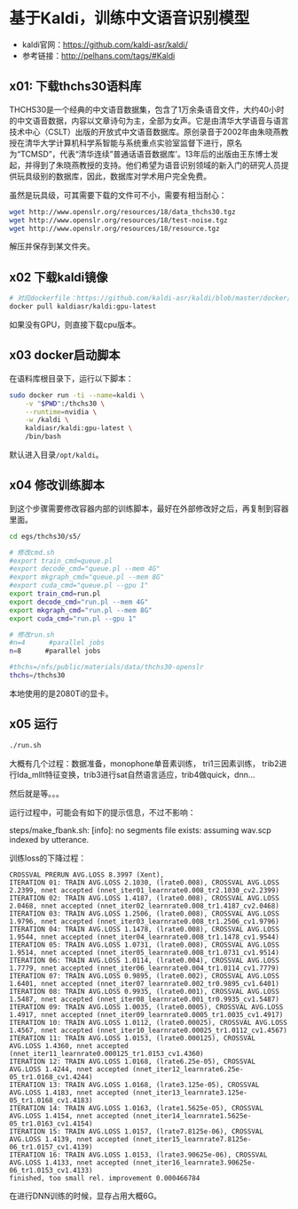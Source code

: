 # 基于Kaldi，训练中文语音识别模型

- kaldi官网：https://github.com/kaldi-asr/kaldi/
- 参考链接：http://pelhans.com/tags/#Kaldi

## x01: 下载thchs30语料库

THCHS30是一个经典的中文语音数据集，包含了1万余条语音文件，大约40小时的中文语音数据，内容以文章诗句为主，全部为女声。它是由清华大学语音与语言技术中心（CSLT）出版的开放式中文语音数据库。原创录音于2002年由朱晓燕教授在清华大学计算机科学系智能与系统重点实验室监督下进行，原名为“TCMSD”，代表“清华连续”普通话语音数据库’。13年后的出版由王东博士发起，并得到了朱晓燕教授的支持。他们希望为语音识别领域的新入门的研究人员提供玩具级别的数据库，因此，数据库对学术用户完全免费。

虽然是玩具级，可其需要下载的文件可不小，需要有相当耐心：

```sh
wget http://www.openslr.org/resources/18/data_thchs30.tgz
wget http://www.openslr.org/resources/18/test-noise.tgz
wget http://www.openslr.org/resources/18/resource.tgz
```

解压并保存到某文件夹。

## x02 下载kaldi镜像

```sh
# 对应dockerfile：https://github.com/kaldi-asr/kaldi/blob/master/docker/ubuntu16.04-gpu/Dockerfile
docker pull kaldiasr/kaldi:gpu-latest
```

如果没有GPU，则直接下载cpu版本。

## x03 docker启动脚本
在语料库根目录下，运行以下脚本：

```sh
sudo docker run -ti --name=kaldi \
    -v "$PWD":/thchs30 \
    --runtime=nvidia \
    -w /kaldi \
    kaldiasr/kaldi:gpu-latest \
    /bin/bash
```

默认进入目录`/opt/kaldi`。

## x04 修改训练脚本
到这个步骤需要修改容器内部的训练脚本，最好在外部修改好之后，再复制到容器里面。

```sh
cd egs/thchs30/s5/

# 修改cmd.sh
#export train_cmd=queue.pl
#export decode_cmd="queue.pl --mem 4G"
#export mkgraph_cmd="queue.pl --mem 8G"
#export cuda_cmd="queue.pl --gpu 1"
export train_cmd=run.pl
export decode_cmd="run.pl --mem 4G"
export mkgraph_cmd="run.pl --mem 8G"
export cuda_cmd="run.pl --gpu 1"

# 修改run.sh
#n=4      #parallel jobs
n=8      #parallel jobs

#thchs=/nfs/public/materials/data/thchs30-openslr
thchs=/thchs30
```

本地使用的是2080Ti的显卡。

## x05 运行

```sh
./run.sh
```

大概有几个过程：数据准备，monophone单音素训练， tri1三因素训练， trib2进行lda_mllt特征变换，trib3进行sat自然语言适应，trib4做quick，dnn...

然后就是等。。。

运行过程中，可能会有如下的提示信息，不过不影响：

steps/make_fbank.sh: [info]: no segments file exists: assuming wav.scp indexed by utterance.

训练loss的下降过程：

```
CROSSVAL PRERUN AVG.LOSS 8.3997 (Xent),
ITERATION 01: TRAIN AVG.LOSS 2.1030, (lrate0.008), CROSSVAL AVG.LOSS 2.2399, nnet accepted (nnet_iter01_learnrate0.008_tr2.1030_cv2.2399)
ITERATION 02: TRAIN AVG.LOSS 1.4187, (lrate0.008), CROSSVAL AVG.LOSS 2.0468, nnet accepted (nnet_iter02_learnrate0.008_tr1.4187_cv2.0468)
ITERATION 03: TRAIN AVG.LOSS 1.2506, (lrate0.008), CROSSVAL AVG.LOSS 1.9796, nnet accepted (nnet_iter03_learnrate0.008_tr1.2506_cv1.9796)
ITERATION 04: TRAIN AVG.LOSS 1.1478, (lrate0.008), CROSSVAL AVG.LOSS 1.9544, nnet accepted (nnet_iter04_learnrate0.008_tr1.1478_cv1.9544)
ITERATION 05: TRAIN AVG.LOSS 1.0731, (lrate0.008), CROSSVAL AVG.LOSS 1.9514, nnet accepted (nnet_iter05_learnrate0.008_tr1.0731_cv1.9514)
ITERATION 06: TRAIN AVG.LOSS 1.0114, (lrate0.004), CROSSVAL AVG.LOSS 1.7779, nnet accepted (nnet_iter06_learnrate0.004_tr1.0114_cv1.7779)
ITERATION 07: TRAIN AVG.LOSS 0.9895, (lrate0.002), CROSSVAL AVG.LOSS 1.6401, nnet accepted (nnet_iter07_learnrate0.002_tr0.9895_cv1.6401)
ITERATION 08: TRAIN AVG.LOSS 0.9935, (lrate0.001), CROSSVAL AVG.LOSS 1.5487, nnet accepted (nnet_iter08_learnrate0.001_tr0.9935_cv1.5487)
ITERATION 09: TRAIN AVG.LOSS 1.0035, (lrate0.0005), CROSSVAL AVG.LOSS 1.4917, nnet accepted (nnet_iter09_learnrate0.0005_tr1.0035_cv1.4917)
ITERATION 10: TRAIN AVG.LOSS 1.0112, (lrate0.00025), CROSSVAL AVG.LOSS 1.4567, nnet accepted (nnet_iter10_learnrate0.00025_tr1.0112_cv1.4567)
ITERATION 11: TRAIN AVG.LOSS 1.0153, (lrate0.000125), CROSSVAL AVG.LOSS 1.4360, nnet accepted (nnet_iter11_learnrate0.000125_tr1.0153_cv1.4360)
ITERATION 12: TRAIN AVG.LOSS 1.0168, (lrate6.25e-05), CROSSVAL AVG.LOSS 1.4244, nnet accepted (nnet_iter12_learnrate6.25e-05_tr1.0168_cv1.4244)
ITERATION 13: TRAIN AVG.LOSS 1.0168, (lrate3.125e-05), CROSSVAL AVG.LOSS 1.4183, nnet accepted (nnet_iter13_learnrate3.125e-05_tr1.0168_cv1.4183)
ITERATION 14: TRAIN AVG.LOSS 1.0163, (lrate1.5625e-05), CROSSVAL AVG.LOSS 1.4154, nnet accepted (nnet_iter14_learnrate1.5625e-05_tr1.0163_cv1.4154)
ITERATION 15: TRAIN AVG.LOSS 1.0157, (lrate7.8125e-06), CROSSVAL AVG.LOSS 1.4139, nnet accepted (nnet_iter15_learnrate7.8125e-06_tr1.0157_cv1.4139)
ITERATION 16: TRAIN AVG.LOSS 1.0153, (lrate3.90625e-06), CROSSVAL AVG.LOSS 1.4133, nnet accepted (nnet_iter16_learnrate3.90625e-06_tr1.0153_cv1.4133)
finished, too small rel. improvement 0.000466784
```

在进行DNN训练的时候，显存占用大概6G。








